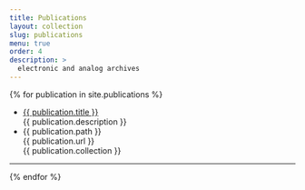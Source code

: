 ```yaml
---
title: Publications
layout: collection
slug: publications
menu: true
order: 4
description: >
  electronic and analog archives
---
```


<p>
  {% for publication in site.publications %}
    <ul>
      <li>
         <a href="{{ publication.url | relative_url }}" class="flip-title">
         <span>{{ publication.title }}</span></a><br/>
         {{ publication.description }}
      </li>
      <li>
      {{ publication.path }}<br/>
      {{ publication.url }}<br/>
      {{ publication.collection }}
      </li>
    </ul>
    <hr>
  {% endfor %}
  </p>

